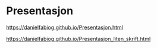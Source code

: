 # Presentasjon

https://danielfabiog.github.io/Presentasjon.html

https://danielfabiog.github.io/Presentasjon_liten_skrift.html
